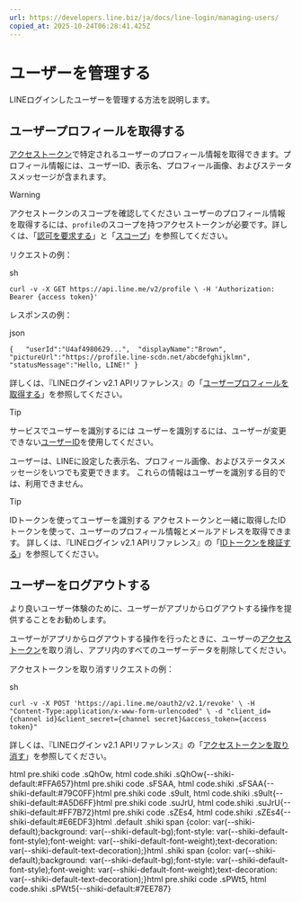 ```yaml
---
url: https://developers.line.biz/ja/docs/line-login/managing-users/
copied_at: 2025-10-24T06:28:41.425Z
---
```

# ユーザーを管理する

LINEログインしたユーザーを管理する方法を説明します。

## ユーザープロフィールを取得する

[アクセストークン](https://developers.line.biz/ja/docs/line-login/managing-access-tokens/)で特定されるユーザーのプロフィール情報を取得できます。プロフィール情報には、ユーザーID、表示名、プロフィール画像、およびステータスメッセージが含まれます。

> [!WARNING]
> アクセストークンのスコープを確認してください
> ユーザーのプロフィール情報を取得するには、`profile`のスコープを持つアクセストークンが必要です。詳しくは、「[認可を要求する](https://developers.line.biz/ja/docs/line-login/integrate-line-login/#making-an-authorization-request)」と「[スコープ](https://developers.line.biz/ja/docs/line-login/integrate-line-login/#scopes)」を参照してください。

リクエストの例：

sh

`curl -v -X GET https://api.line.me/v2/profile \ -H 'Authorization: Bearer {access token}'`

レスポンスの例：

json

`{   "userId":"U4af4980629...",  "displayName":"Brown",  "pictureUrl":"https://profile.line-scdn.net/abcdefghijklmn",  "statusMessage":"Hello, LINE!" }`

詳しくは、『LINEログイン v2.1 APIリファレンス』の「[ユーザープロフィールを取得する](https://developers.line.biz/ja/reference/line-login/#get-user-profile)」を参照してください。

> [!TIP]
> サービスでユーザーを識別するには
> ユーザーを識別するには、ユーザーが変更できない[ユーザーID](https://developers.line.biz/ja/glossary/#user-id)を使用してください。
> 
> ユーザーは、LINEに設定した表示名、プロフィール画像、およびステータスメッセージをいつでも変更できます。 これらの情報はユーザーを識別する目的では、利用できません。

> [!TIP]
> IDトークンを使ってユーザーを識別する
> アクセストークンと一緒に取得したIDトークンを使って、ユーザーのプロフィール情報とメールアドレスを取得できます。 詳しくは、『LINEログイン v2.1 APIリファレンス』の「[IDトークンを検証する](https://developers.line.biz/ja/reference/line-login/#verify-id-token)」を参照してください。

## ユーザーをログアウトする

より良いユーザー体験のために、ユーザーがアプリからログアウトする操作を提供することをお勧めします。

ユーザーがアプリからログアウトする操作を行ったときに、ユーザーの[アクセストークン](https://developers.line.biz/ja/docs/line-login/managing-access-tokens/)を取り消し、アプリ内のすべてのユーザーデータを削除してください。

アクセストークンを取り消すリクエストの例：

sh

`curl -v -X POST 'https://api.line.me/oauth2/v2.1/revoke' \ -H "Content-Type:application/x-www-form-urlencoded" \ -d "client_id={channel id}&client_secret={channel secret}&access_token={access token}"`

詳しくは、『LINEログイン v2.1 APIリファレンス』の「[アクセストークンを取り消す](https://developers.line.biz/ja/reference/line-login/#revoke-access-token)」を参照してください。

html pre.shiki code .sQhOw, html code.shiki .sQhOw{--shiki-default:#FFA657}html pre.shiki code .sFSAA, html code.shiki .sFSAA{--shiki-default:#79C0FF}html pre.shiki code .s9uIt, html code.shiki .s9uIt{--shiki-default:#A5D6FF}html pre.shiki code .suJrU, html code.shiki .suJrU{--shiki-default:#FF7B72}html pre.shiki code .sZEs4, html code.shiki .sZEs4{--shiki-default:#E6EDF3}html .default .shiki span {color: var(--shiki-default);background: var(--shiki-default-bg);font-style: var(--shiki-default-font-style);font-weight: var(--shiki-default-font-weight);text-decoration: var(--shiki-default-text-decoration);}html .shiki span {color: var(--shiki-default);background: var(--shiki-default-bg);font-style: var(--shiki-default-font-style);font-weight: var(--shiki-default-font-weight);text-decoration: var(--shiki-default-text-decoration);}html pre.shiki code .sPWt5, html code.shiki .sPWt5{--shiki-default:#7EE787}